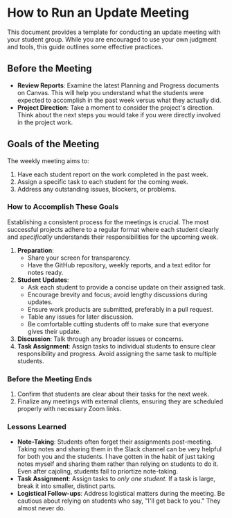 # How to Run an Update Meeting

This document provides a template for conducting an update meeting with your student group. While you are encouraged to use your own judgment and tools, this guide outlines some effective practices.

## Before the Meeting

- **Review Reports**: Examine the latest Planning and Progress documents on Canvas. This will help you understand what the students were expected to accomplish in the past week versus what they actually did.
- **Project Direction**: Take a moment to consider the project's direction. Think about the next steps you would take if you were directly involved in the project work.

## Goals of the Meeting

The weekly meeting aims to:

1. Have each student report on the work completed in the past week.
2. Assign a specific task to each student for the coming week.
3. Address any outstanding issues, blockers, or problems.

### How to Accomplish These Goals

Establishing a consistent process for the meetings is crucial. The most successful projects adhere to a regular format where each student clearly and _specifically_ understands their responsibilities for the upcoming week.

1. **Preparation**:
   - Share your screen for transparency.
   - Have the GitHub repository, weekly reports, and a text editor for notes ready.
2. **Student Updates**:
   - Ask each student to provide a concise update on their assigned task.
   - Encourage brevity and focus; avoid lengthy discussions during updates.
   - Ensure work products are submitted, preferably in a pull request.
   - Table any issues for later discussion.
   - Be comfortable cutting students off to make sure that everyone gives their update.
3. **Discussion**: Talk through any broader issues or concerns.
4. **Task Assignment**: Assign tasks to individual students to ensure clear responsibility and progress. Avoid assigning the same task to multiple students.

### Before the Meeting Ends

1. Confirm that students are clear about their tasks for the next week.
2. Finalize any meetings with external clients, ensuring they are scheduled properly with necessary Zoom links.

### Lessons Learned

- **Note-Taking**: Students often forget their assignments post-meeting. Taking notes and sharing them in the Slack channel can be very helpful for both you and the students. I have gotten in the habit of just taking notes myself and sharing them rather than relying on students to do it. Even after cajoling, students fail to priortize note-taking.
- **Task Assignment**: Assign tasks to _only one student_. If a task is large, break it into smaller, distinct parts.
- **Logistical Follow-ups**: Address logistical matters during the meeting. Be cautious about relying on students who say, "I'll get back to you." They almost never do.
